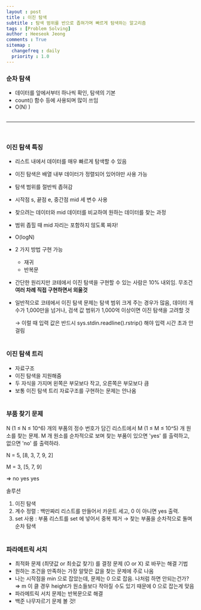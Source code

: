 ```yaml
---
layout : post
title : 이진 탐색
subtitle : 탐색 범위를 반으로 좁혀가며 빠르게 탐색하는 알고리즘
tags : [Problem Solving]
author : Heeseok Jeong
comments : True
sitemap :
  changefreq : daily
  priority : 1.0
---
```


### 순차 탐색

- 데이터를 앞에서부터 하나씩 확인, 탐색의 기본
- count() 함수 등에 사용되며 많이 쓰임
- O(N) )
<br><br>
<hr>
<br>

### 이진 탐색 특징

- 리스트 내에서 데이터를 매우 빠르게 탐색할 수 있음
- 이진 탐색은 배열 내부 데이터가 정렬되어 있어야만 사용 가능
- 탐색 범위를 절반씩 좁혀감
- 시작점 s, 끝점 e, 중간점 mid 세 변수 사용
- 찾으려는 데이터와 mid 데이터를 비교하여 원하는 데이터를 찾는 과정
- 범위 좁힐 때 mid 자리는 포함하지 않도록 짜자!
- O(logN)
- 2 가지 방법 구현 가능
    - 재귀
    - 반복문
- 간단한 원리지만 코테에서 이진 탐색을 구현할 수 있는 사람은 10% 내외임. 무조건 **여러 차례 직접 구현하면서 외울것**
- 일반적으로 코테에서 이진 탐색 문제는 탐색 범위 크게 주는 경우가 많음, 데이터 개수가 1,000만을 넘거나, 검색 값 범위가 1,000억 이상이면 이진 탐색을 고려할 것

    → 이럴 때 입력 값은 반드시 sys.stdin.readline().rstrip() 해야 입력 시간 초과 안걸림
<br><br>

### 이진 탐색 트리

- 자료구조
- 이진 탐색을 지원해줌
- 두 자식을 가지며 왼쪽은 부모보다 작고, 오른쪽은 부모보다 큼
- 보통 이진 탐색 트리 자료구조를 구현하는 문제는 안나옴
<br><br>

### 부품 찾기 문제

N (1 ≤ N ≤ 10^6) 개의 부품의 정수 번호가 담긴 리스트에서 M (1 ≤ M ≤ 10^5) 개 원소를 찾는 문제. M 개 원소를 순차적으로 보며 찾는 부품이 있으면 'yes' 를 출력하고, 없으면 'no' 를 출력하라.

N = 5, [8, 3, 7, 9, 2]

M = 3, [5, 7, 9]

⇒ no yes yes

솔루션

1. 이진 탐색
2. 계수 정렬
: 백만짜리 리스트를 만들어서 카운트 세고, 0 이 아니면 yes 출력.
3. set 사용
: 부품 리스트를 set 에 넣어서 중복 제거 → 찾는 부품을 순차적으로 돌며 순차 탐색
<br><br>

### 파라메트릭 서치

- 최적화 문제 (최댓값 or 최솟값 찾기) 를 결정 문제 (O or X) 로 바꾸는 해결 기법
- 원하는 조건을 만족하는 가장 알맞은 값을 찾는 문제에 주로 나옴
- 나는 시작점을 min 으로 잡았는데, 문제는 0 으로 잡음. 나처럼 하면 안되는건가?
⇒ m 이 클 경우 height가 원소들보다 작아질 수도 있기 때문에 0 으로 잡는게 맞음
- 파라메트릭 서치 문제는 반복문으로 해결
- 백준 나무자르기 문제 볼 것!
